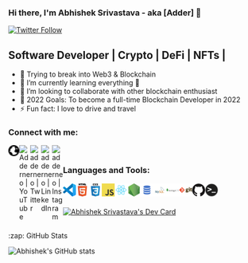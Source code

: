 ### Hi there, I'm Abhishek Srivastava - aka [Adder] 👋 

[![Twitter Follow](https://img.shields.io/twitter/follow/adder_neo?color=1DA1F2&logo=twitter&style=for-the-badge)](https://twitter.com/intent/follow?original_referer=https%3A%2F%2Fgithub.com%2Fadder_neo&screen_name=adder_neo)

## Software Developer | Crypto | DeFi | NFTs |

- 🔭 Trying to break into Web3 & Blockchain
- 🌱 I’m currently learning everything 🤣
- 👯 I’m looking to collaborate with other blockchain enthusiast 
- 🥅 2022 Goals: To become a full-time Blockchain Developer in 2022
- ⚡ Fun fact: I love to drive and travel

### Connect with me:

[<img align="left" alt="bit.ly/adder_neo" width="22px" src="https://raw.githubusercontent.com/iconic/open-iconic/master/svg/globe.svg" />][website]
[<img align="left" alt="Adderneo | YouTube" width="22px" src="https://cdn.jsdelivr.net/npm/simple-icons@v3/icons/youtube.svg" />][youtube]
[<img align="left" alt="adderneo | Twitter" width="22px" src="https://cdn.jsdelivr.net/npm/simple-icons@v3/icons/twitter.svg" />][twitter]
[<img align="left" alt="adderneo | LinkedIn" width="22px" src="https://cdn.jsdelivr.net/npm/simple-icons@v3/icons/linkedin.svg" />][linkedin]
[<img align="left" alt="adderneo | Instagram" width="22px" src="https://cdn.jsdelivr.net/npm/simple-icons@v3/icons/instagram.svg" />][instagram]

<br />

### Languages and Tools:

<img align="left" alt="Visual Studio Code" width="26px" src="https://raw.githubusercontent.com/github/explore/80688e429a7d4ef2fca1e82350fe8e3517d3494d/topics/visual-studio-code/visual-studio-code.png" />
<img align="left" alt="HTML5" width="26px" src="https://raw.githubusercontent.com/github/explore/80688e429a7d4ef2fca1e82350fe8e3517d3494d/topics/html/html.png" />
<img align="left" alt="CSS3" width="26px" src="https://raw.githubusercontent.com/github/explore/80688e429a7d4ef2fca1e82350fe8e3517d3494d/topics/css/css.png" />
<img align="left" alt="JavaScript" width="26px" src="https://raw.githubusercontent.com/github/explore/80688e429a7d4ef2fca1e82350fe8e3517d3494d/topics/javascript/javascript.png" />
<img align="left" alt="React" width="26px" src="https://raw.githubusercontent.com/github/explore/80688e429a7d4ef2fca1e82350fe8e3517d3494d/topics/react/react.png" />
<img align="left" alt="Node.js" width="26px" src="https://raw.githubusercontent.com/github/explore/80688e429a7d4ef2fca1e82350fe8e3517d3494d/topics/nodejs/nodejs.png" />
<img align="left" alt="SQL" width="26px" src="https://raw.githubusercontent.com/github/explore/80688e429a7d4ef2fca1e82350fe8e3517d3494d/topics/sql/sql.png" />
<img align="left" alt="MySQL" width="26px" src="https://raw.githubusercontent.com/github/explore/80688e429a7d4ef2fca1e82350fe8e3517d3494d/topics/mysql/mysql.png" />
<img align="left" alt="MongoDB" width="26px" src="https://raw.githubusercontent.com/github/explore/80688e429a7d4ef2fca1e82350fe8e3517d3494d/topics/mongodb/mongodb.png" />
<img align="left" alt="Git" width="26px" src="https://raw.githubusercontent.com/github/explore/80688e429a7d4ef2fca1e82350fe8e3517d3494d/topics/git/git.png" />
<img align="left" alt="GitHub" width="26px" src="https://raw.githubusercontent.com/github/explore/78df643247d429f6cc873026c0622819ad797942/topics/github/github.png" />
<img align="left" alt="Terminal" width="26px" src="https://raw.githubusercontent.com/github/explore/80688e429a7d4ef2fca1e82350fe8e3517d3494d/topics/terminal/terminal.png" />

<br />

[website]: https://bit.ly/adder_neo
[twitter]: https://twitter.com/adder_neo
[youtube]: https://youtube.com/codeSTACKr
[instagram]: https://instagram.com/adder.neo
[linkedin]: https://www.linkedin.com/in/adderneo/

<br />

<a href="https://app.daily.dev/adderneo"><img src="https://api.daily.dev/devcards/503792fac39543c8ac1fc204f53922ce.png?r=egt" width="400" alt="Abhishek Srivastava's Dev Card"/></a>

<br />

<summary>:zap: GitHub Stats</summary>


![Abhishek's GitHub stats](https://github-readme-stats.vercel.app/api?username=adderneo)
